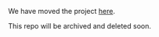 We have moved the project [here](https://github.com/Microsoft/verisol).

This repo will be archived and deleted soon. 
